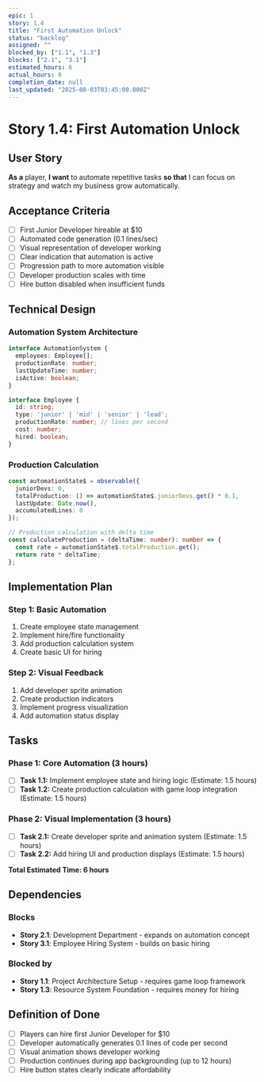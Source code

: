 ```yaml
---
epic: 1
story: 1.4
title: "First Automation Unlock"
status: "backlog"
assigned: ""
blocked_by: ["1.1", "1.3"]
blocks: ["2.1", "3.1"]
estimated_hours: 6
actual_hours: 0
completion_date: null
last_updated: "2025-08-03T03:45:00.000Z"
---
```


# Story 1.4: First Automation Unlock

## User Story
**As a** player, **I want** to automate repetitive tasks **so that** I can focus on strategy and watch my business grow automatically.

## Acceptance Criteria
- [ ] First Junior Developer hireable at $10
- [ ] Automated code generation (0.1 lines/sec)
- [ ] Visual representation of developer working
- [ ] Clear indication that automation is active
- [ ] Progression path to more automation visible
- [ ] Developer production scales with time
- [ ] Hire button disabled when insufficient funds

## Technical Design

### Automation System Architecture
```typescript
interface AutomationSystem {
  employees: Employee[];
  productionRate: number;
  lastUpdateTime: number;
  isActive: boolean;
}

interface Employee {
  id: string;
  type: 'junior' | 'mid' | 'senior' | 'lead';
  productionRate: number; // lines per second
  cost: number;
  hired: boolean;
}
```

### Production Calculation
```typescript
const automationState$ = observable({
  juniorDevs: 0,
  totalProduction: () => automationState$.juniorDevs.get() * 0.1,
  lastUpdate: Date.now(),
  accumulatedLines: 0
});

// Production calculation with delta time
const calculateProduction = (deltaTime: number): number => {
  const rate = automationState$.totalProduction.get();
  return rate * deltaTime;
};
```

## Implementation Plan

### Step 1: Basic Automation
1. Create employee state management
2. Implement hire/fire functionality
3. Add production calculation system
4. Create basic UI for hiring

### Step 2: Visual Feedback
1. Add developer sprite animation
2. Create production indicators
3. Implement progress visualization
4. Add automation status display

## Tasks

### Phase 1: Core Automation (3 hours)
- [ ] **Task 1.1:** Implement employee state and hiring logic (Estimate: 1.5 hours)
- [ ] **Task 1.2:** Create production calculation with game loop integration (Estimate: 1.5 hours)

### Phase 2: Visual Implementation (3 hours)
- [ ] **Task 2.1:** Create developer sprite and animation system (Estimate: 1.5 hours)
- [ ] **Task 2.2:** Add hiring UI and production displays (Estimate: 1.5 hours)

**Total Estimated Time: 6 hours**

## Dependencies

### Blocks
- **Story 2.1**: Development Department - expands on automation concept
- **Story 3.1**: Employee Hiring System - builds on basic hiring

### Blocked by
- **Story 1.1**: Project Architecture Setup - requires game loop framework
- **Story 1.3**: Resource System Foundation - requires money for hiring

## Definition of Done
- [ ] Players can hire first Junior Developer for $10
- [ ] Developer automatically generates 0.1 lines of code per second
- [ ] Visual animation shows developer working
- [ ] Production continues during app backgrounding (up to 12 hours)
- [ ] Hire button states clearly indicate affordability